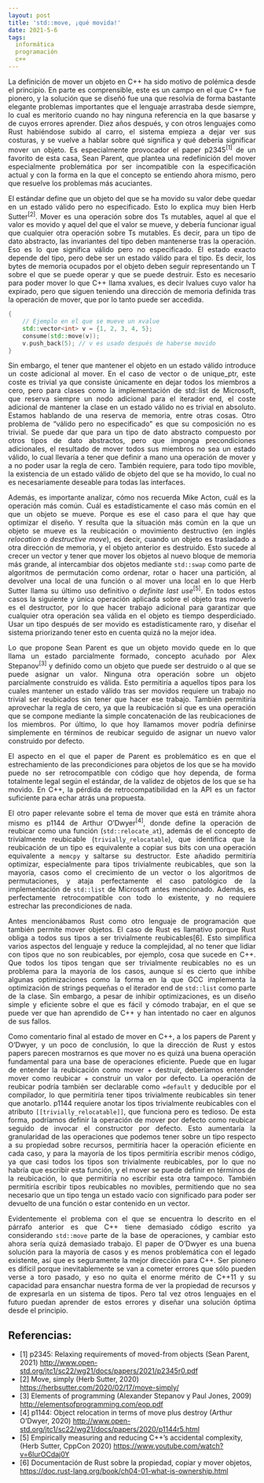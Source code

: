 ```yaml
---
layout: post
title: 'std::move, ¡qué movida!'
date: 2021-5-6
tags:
  informática
  programación
  c++
---
```

<p style='text-align: justify;'>La definición de mover un objeto en C++ ha sido motivo de polémica desde el principio. En parte es comprensible, este es un campo en el que C++ fue pionero, y la solución que se diseñó fue una que resolvía de forma bastante elegante problemas importantes que el lenguaje arrastraba desde siempre, lo cual es meritorio cuando no hay ninguna referencia en la que basarse y de cuyos errores aprender. Diez años después, y con otros lenguajes como Rust habiéndose subido al carro, el sistema empieza a dejar ver sus costuras, y se vuelve a hablar sobre qué significa y qué debería significar mover un objeto. Es especialmente provocador el paper p2345<sup>[1]</sup> de un favorito de esta casa, Sean Parent, que plantea una redefinición del mover especialmente problemática por ser incompatible con la especificación actual y con la forma en la que el concepto se entiendo ahora mismo, pero que resuelve los problemas más acuciantes.</p>

<p style='text-align: justify;'>El estándar define que un objeto del que se ha movido su valor debe quedar en un estado válido pero no especificado. Esto lo explica muy bien Herb Sutter<sup>[2]</sup>. Mover es una operación sobre dos Ts mutables, aquel al que el valor es movido y aquel del que el valor se mueve, y debería funcionar igual que cualquier otra operación sobre Ts mutables. Es decir, para un tipo de dato abstracto, las invariantes del tipo deben mantenerse tras la operación. Eso es lo que significa válido pero no especificado. El estado exacto depende del tipo, pero debe ser un estado válido para el tipo. Es decir, los bytes de memoria ocupados por el objeto deben seguir representando un T sobre el que se puede operar y que se puede destruir. Esto es necesario para poder mover lo que C++ llama xvalues, es decir lvalues cuyo valor ha expirado, pero que siguen teniendo una dirección de memoria definida tras la operación de mover, que por lo tanto puede ser accedida.</p>

```cpp
{
    // Ejemplo en el que se mueve un xvalue
    std::vector<int> v = {1, 2, 3, 4, 5};
    consume(std::move(v));
    v.push_back(5); // v es usado después de haberse movido
}
```

<p style='text-align: justify;'>Sin embargo, el tener que mantener el objeto en un estado válido introduce un coste adicional al mover. En el caso de vector o de unique_ptr, este coste es trivial ya que consiste únicamente en dejar todos los miembros a cero, pero para clases como la implementación de std::list de Microsoft, que reserva siempre un nodo adicional para el iterador end, el coste adicional de mantener la clase en un estado válido no es trivial en absoluto. Estamos hablando de una reserva de memoria, entre otras cosas. Otro problema de “válido pero no especificado” es que su composición no es trivial. Se puede dar que para un tipo de dato abstracto compuesto por otros tipos de dato abstractos, pero que imponga precondiciones adicionales, el resultado de mover todos sus miembros no sea un estado válido, lo cual llevaría a tener que definir a mano una operación de mover y a no poder usar la regla de cero. También requiere, para todo tipo movible, la existencia de un estado válido de objeto del que se ha movido, lo cual no es necesariamente deseable para todas las interfaces.</p>

<p style='text-align: justify;'>Además, es importante analizar, cómo nos recuerda Mike Acton, cuál es la operación más común. Cuál es estadísticamente el caso más común en el que un objeto se mueve. Porque es ese el caso para el que hay que optimizar el diseño. Y resulta que la situación más común en la que un objeto se mueve es la reubicación o movimiento destructivo (en inglés <i>relocation</i> o <i>destructive move</i>), es decir, cuando un objeto es trasladado a otra dirección de memoria, y el objeto anterior es destruido. Esto sucede al crecer un vector y tener que mover los objetos al nuevo bloque de memoria más grande, al intercambiar dos objetos mediante <code>std::swap</code> como parte de algoritmos de permutación como ordenar, rotar o hacer una partición, al devolver una local de una función o al mover una local en lo que Herb Sutter llama su último uso definitivo o <i>definite last use</i><sup>[5]</sup>. En todos estos casos la siguiente y única operación aplicada sobre el objeto tras moverlo es el destructor, por lo que hacer trabajo adicional para garantizar que cualquier otra operación sea válida en el objeto es tiempo desperdiciado. Usar un tipo después de ser movido es estadísticamente raro, y diseñar el sistema priorizando tener esto en cuenta quizá no la mejor idea.</p>

<p style='text-align: justify;'>Lo que propone Sean Parent es que un objeto movido quede en lo que llama un estado parcialmente formado, concepto acuñado por Alex Stepanov<sup>[3]</sup> y definido como un objeto que puede ser destruido o al que se puede asignar un valor. Ninguna otra operación sobre un objeto parcialmente construido es válida. Esto permitiría a aquellos tipos para los cuales mantener un estado válido tras ser movidos requiere un trabajo no trivial ser reubicados sin tener que hacer ese trabajo. También permitiría aprovechar la regla de cero, ya que la reubicación sí que es una operación que se compone mediante la simple concatenación de las reubicaciones de los miembros. Por último, lo que hoy llamamos mover podría definirse simplemente en términos de reubicar seguido de asignar un nuevo valor construido por defecto.</p>

<p style='text-align: justify;'>El aspecto en el que el paper de Parent es problemático es en que el estrechamiento de las precondiciones para objetos de los que se ha movido puede no ser retrocompatible con código que hoy dependa, de forma totalmente legal según el estándar, de la validez de objetos de los que se ha movido. En C++, la pérdida de retrocompatibilidad en la API es un factor suficiente para echar atrás una propuesta.</p>

<p style='text-align: justify;'>El otro paper relevante sobre el tema de mover que está en trámite ahora mismo es p1144 de Arthur O’Dwyer<sup>[4]</sup>, donde define la operación de reubicar como una función (<code>std::relocate_at</code>), además de el concepto de trivialmente reubicable (<code>trivially_relocatable</code>), que identifica que la reubicación de un tipo es equivalente a copiar sus bits con una operación equivalente a <code>memcpy</code> y saltarse su destructor. Este añadido permitiría optimizar, especialmente para tipos trivialmente reubicables, que son la mayoría, casos como el crecimiento de un vector o los algoritmos de permutaciones, y ataja perfectamente el caso patológico de la implementación de <code>std::list</code> de Microsoft antes mencionado. Además, es perfectamente retrocompatible con todo lo existente, y no requiere estrechar las precondiciones de nada.</p>

<p style='text-align: justify;'>Antes mencionábamos Rust como otro lenguaje de programación que también permite mover objetos. El caso de Rust es llamativo porque Rust obliga a todos sus tipos a ser trivialmente reubicables[6]. Esto simplifica varios aspectos del lenguaje y reduce la complejidad, al no tener que lidiar con tipos que no son reubicables, por ejemplo, cosa que sucede en C++. Que todos los tipos tengan que ser trivialmente reubicables no es un problema para la mayoría de los casos, aunque sí es cierto que inhibe algunas optimizaciones como la forma en la que GCC implementa la optimización de strings pequeñas o el iterador end de <code>std::list</code> como parte de la clase. Sin embargo, a pesar de inhibir optimizaciones, es un diseño simple y eficiente sobre el que es fácil y cómodo trabajar, en el que se puede ver que han aprendido de C++ y han intentado no caer en algunos de sus fallos.</p>

<p style='text-align: justify;'>Como comentario final al estado de mover en C++, a los papers de Parent y O’Dwyer, y un poco de conclusión, lo que la dirección de Rust y estos papers parecen mostrarnos es que mover no es quizá una buena operación fundamental para una base de operaciones eficiente. Puede que en lugar de entender la reubicación como mover + destruir, deberíamos entender mover como reubicar + construir un valor por defecto. La operación de reubicar podría también ser declarable como <code>=default</code> y deducible por el compilador, lo que permitiría tener tipos trivialmente reubicables sin tener que anotarlo. p1144 requiere anotar los tipos trivialmente reubicables con el atributo <code>[[trivially_relocatable]]</code>, que funciona pero es tedioso. De esta forma, podríamos definir la operación de mover por defecto como reubicar seguido de invocar el constructor por defecto. Esto aumentaría la granularidad de las operaciones que podemos tener sobre un tipo respecto a su propiedad sobre recursos, permitiría hacer la operación eficiente en cada caso, y para la mayoría de los tipos permitiría escribir menos código, ya que casi todos los tipos son trivialmente reubicables, por lo que no habría que escribir esta función, y el mover se puede definir en términos de la reubicación, lo que permitiría no escribir esta otra tampoco. También permitiría escribir tipos reubicables no movibles, permitiendo que no sea necesario que un tipo tenga un estado vacío con significado para poder ser devuelto de una función o estar contenido en un vector.</p>

<p style='text-align: justify;'>Evidentemente el problema con el que se encuentra lo descrito en el párrafo anterior es que C++ tiene demasiado código escrito ya considerando <code>std::move</code> parte de la base de operaciones, y cambiar esto ahora sería quizá demasiado trabajo. El paper de O’Dwyer es una buena solución para la mayoría de casos y es menos problemática con el legado existente, así que es seguramente la mejor dirección para C++. Ser pionero es difícil porque inevitablemente se van a cometer errores que sólo pueden verse a toro pasado, y eso no quita el enorme mérito de C++11 y su capacidad para ensanchar nuestra forma de ver la propiedad de recursos y de expresarla en un sistema de tipos. Pero tal vez otros lenguajes en el futuro puedan aprender de estos errores y diseñar una solución óptima desde el principio.</p>

## Referencias:

- [1] p2345: Relaxing requirements of moved-from objects (Sean Parent, 2021) <a href="http://www.open-std.org/jtc1/sc22/wg21/docs/papers/2021/p2345r0.pdf">http://www.open-std.org/jtc1/sc22/wg21/docs/papers/2021/p2345r0.pdf</a>
- [2] Move, simply (Herb Sutter, 2020) <a href="https://herbsutter.com/2020/02/17/move-simply/">https://herbsutter.com/2020/02/17/move-simply/</a>
- [3] Elements of programming (Alexander Stepanov y Paul Jones, 2009) <a href="http://elementsofprogramming.com/eop.pdf">http://elementsofprogramming.com/eop.pdf</a>
- [4] p1144: Object relocation in terms of move plus destroy (Arthur O’Dwyer, 2020) <a href="http://www.open-std.org/jtc1/sc22/wg21/docs/papers/2020/p1144r5.html">http://www.open-std.org/jtc1/sc22/wg21/docs/papers/2020/p1144r5.html</a>
- [5] Empirically measuring and reducing C++’s accidental complexity, (Herb Sutter, CppCon 2020) <a href="https://www.youtube.com/watch?v=6lurOCdaj0Y">https://www.youtube.com/watch?v=6lurOCdaj0Y</a>
- [6] Documentación de Rust sobre la propiedad, copiar y mover objetos, <a href="https://doc.rust-lang.org/book/ch04-01-what-is-ownership.html">https://doc.rust-lang.org/book/ch04-01-what-is-ownership.html</a>

